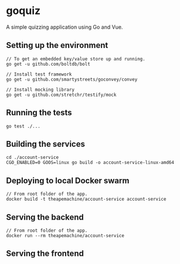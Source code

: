 # goquiz

A simple quizzing application using Go and Vue.

## Setting up the environment

```
// To get an embedded key/value store up and running.
go get -u github.com/boltdb/bolt

// Install test framework
go get -u github.com/smartystreets/goconvey/convey

// Install mocking library
go get -u github.com/stretchr/testify/mock
```

## Running the tests

```
go test ./...
```

## Building the services

```
cd ./account-service
CGO_ENABLED=0 GOOS=linux go build -o account-service-linux-amd64
```

## Deploying to local Docker swarm

```
// From root folder of the app.
docker build -t theapemachine/account-service account-service
```

## Serving the backend

```
// From root folder of the app.
docker run --rm theapemachine/account-service
```

## Serving the frontend
